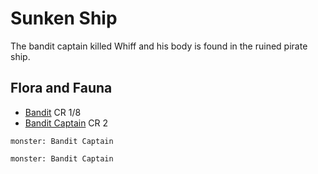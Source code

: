 # Sunken Ship

The bandit captain killed Whiff and his body is found in the ruined pirate ship.

## Flora and Fauna

* [Bandit](https://www.dndbeyond.com/monsters/16798-bandit) CR 1/8
* [Bandit Captain](https://www.dndbeyond.com/monsters/16799-bandit-captain) CR 2

```statblock
monster: Bandit Captain
```

```statblock
monster: Bandit Captain
```